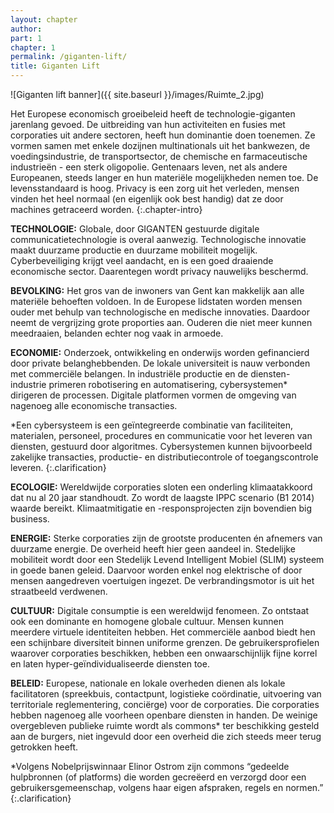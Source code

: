 ```yaml
---
layout: chapter
author: 
part: 1
chapter: 1
permalink: /giganten-lift/
title: Giganten Lift
---
```


<div class="row"><div class="col-md-9">![Giganten lift banner]({{ site.baseurl }}/images/Ruimte_2.jpg)</div></div>

Het Europese economisch groeibeleid heeft de technologie-giganten jarenlang gevoed. De uitbreiding van hun activiteiten en fusies met corporaties uit andere sectoren, heeft hun dominantie
doen toenemen. Ze vormen samen met enkele dozijnen multinationals uit het bankwezen, de
voedingsindustrie, de transportsector, de chemische en farmaceutische industrieën - een sterk
oligopolie. Gentenaars leven, net als andere Europeanen, steeds langer en hun materiële mogelijkheden nemen toe. De levensstandaard is hoog. Privacy is een zorg uit het verleden, mensen
vinden het heel normaal (en eigenlijk ook best handig) dat ze door machines getraceerd worden.
{:.chapter-intro}

**TECHNOLOGIE:** Globale, door GIGANTEN gestuurde digitale communicatietechnologie is overal aanwezig.
Technologische innovatie maakt duurzame productie en
duurzame mobiliteit mogelijk. Cyberbeveiliging krijgt veel
aandacht, en is een goed draaiende economische sector.
Daarentegen wordt privacy nauwelijks beschermd. 

**BEVOLKING:** Het gros van de inwoners van Gent kan
makkelijk aan alle materiële behoeften voldoen. In de
Europese lidstaten worden mensen ouder met behulp
van technologische en medische innovaties. Daardoor
neemt de vergrijzing grote proporties aan. Ouderen die
niet meer kunnen meedraaien, belanden echter nog vaak
in armoede. 

**ECONOMIE:** Onderzoek, ontwikkeling en onderwijs worden gefinancierd door private belanghebbenden. De
lokale universiteit is nauw verbonden met commerciële
belangen. In industriële productie en de diensten-industrie primeren robotisering en automatisering, <span class="need-clarification">cybersystemen*</span> dirigeren de processen. Digitale platformen vormen
de omgeving van nagenoeg alle economische transacties.

*Een cybersysteem is een geïntegreerde combinatie
van faciliteiten, materialen, personeel, procedures en
communicatie voor het leveren van diensten, gestuurd
door algoritmes. Cybersystemen kunnen bijvoorbeeld
zakelijke transacties, productie- en distributiecontrole
of toegangscontrole leveren.
{:.clarification}

**ECOLOGIE:** Wereldwijde corporaties sloten een onderling
klimaatakkoord dat nu al 20 jaar standhoudt. Zo wordt de
laagste IPPC scenario (B1 2014) waarde bereikt. Klimaatmitigatie en -responsprojecten zijn bovendien big business.

**ENERGIE:** Sterke corporaties zijn de grootste producenten
én afnemers van duurzame energie. De overheid
heeft hier geen aandeel in. Stedelijke mobiliteit
wordt door een Stedelijk Levend Intelligent Mobiel
(SLIM) systeem in goede banen geleid. Daarvoor
worden enkel nog elektrische of door mensen aangedreven voertuigen ingezet. De verbrandingsmotor is uit het straatbeeld verdwenen.

**CULTUUR:** Digitale consumptie is een wereldwijd fenomeen. Zo ontstaat ook een dominante en homogene
globale cultuur. Mensen kunnen meerdere virtuele identiteiten hebben. Het commerciële aanbod biedt hen een
schijnbare diversiteit binnen uniforme grenzen. De gebruikersprofielen waarover corporaties beschikken, hebben
een onwaarschijnlijk fijne korrel en laten hyper-geïndividualiseerde diensten toe.

**BELEID:** Europese, nationale en lokale overheden dienen
als lokale facilitatoren (spreekbuis, contactpunt, logistieke
coördinatie, uitvoering van territoriale reglementering,
conciërge) voor de corporaties. Die corporaties hebben
nagenoeg alle voorheen openbare diensten in handen. De
weinige overgebleven publieke ruimte wordt als <span class="need-clarification">commons*</span>
ter beschikking gesteld aan de burgers, niet ingevuld door
een overheid die zich steeds meer terug getrokken heeft.

*Volgens Nobelprijswinnaar Elinor Ostrom zijn commons “gedeelde hulpbronnen (of platforms) die worden
gecreëerd en verzorgd door een gebruikersgemeenschap, volgens haar eigen afspraken, regels en normen.”
{:.clarification}